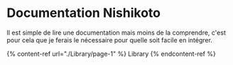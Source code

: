 # Documentation Nishikoto

Il est simple de lire une documentation mais moins de la comprendre, c'est pour cela que je ferais le nécessaire pour quelle soit facile en intégrer. 

{% content-ref url="./Library/page-1" %}
Library 
{% endcontent-ref %}